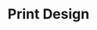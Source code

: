 ---
title: "Print Design"
Description: "As assortment of print designs for various clients."
ogimage: "/images/alaeris-og-image.jpg"
contactURL: "/contact/"
gallery:
  - src: "/images/portfolio/print-design/xmas-party-flyer.jpg"
    lightbox: "/images/portfolio/print-design/xmas-party-flyer.jpg"
    alt: "Print design flyer for an investor's Christmas party."
  - src: "/images/portfolio/print-design/halloween-flyer.jpg"
    lightbox: "/images/portfolio/print-design/halloween-flyer.jpg"
    alt: "Print design flyer for a Halloween party flyer."
  - src: "/images/portfolio/print-design/tidus-standup-banner.jpg"
    lightbox: "/images/portfolio/print-design/tidus-standup-banner.jpg"
    alt: "Standup banner for Tidus Wallet."
  - src: "/images/portfolio/tea-hoodie/tea-lisbon-poster.jpg"
    lightbox: "/images/portfolio/tea-hoodie/tea-lisbon-poster.jpg"
    alt: "Poster for a conference in Lisbon that tea Protocol attended."
  - src: "/images/portfolio/print-design/hemp-postcard.jpg"
    lightbox: "/images/portfolio/print-design/hemp-postcard.jpg"
    alt: "Giveaway postcard for a hemp processing company."
  - src: "/images/portfolio/print-design/tidus-wallet-sticker.jpg"
    lightbox: "/images/portfolio/print-design/tidus-wallet-sticker.jpg"
    alt: "Sticker design for Tidus Wallet."
overview: "Alaeris was a web3/blockchain initiative that I co-founded back in 2021 aimed at offsetting carbon emissions and empowering global communities by incentivizing the planting of trees. The project unfortunately never amounted to anything (we attempted bootstrapping the company right as Crypto Winter was taking shape), but it was certainly fun to work on. I served as 'Chief Creative Officer' and helped staff a creative team via Upwork and AngelList (now Wellfound). I also ideated the name 'Alaeris', finalized the logo design, developed an executive summary and pitch deck, and drafted technical illustrations."
features:
  - "Creative Direction"
  - "Team Management"
  - "Brand Design"
  - "Creative Concepting"
  - "Entrepreneurship"
  - "Illustration"
  - "Graphic design"
videoURL: ""
background: "When the founder/CEO reached out to me on Upwork and pitched the idea, I was immediately sold. I had been looking for a segway into blockchain for a while, and the opportunity to do so while also helping the environment seemed too good to pass up. We got to work and began fleshing out ideas for how it might work. The idea was that users would purchase NFTs representing physical acreage around the globe. Those proceeds would be used to remunerate workers in developing countries in exchange for planting trees, and the NFTs could be used as proof of carbon offset. I led the brainstorming work that resulted in the name 'Alaeris'. It's actually a combination of a Swahili word and a Spanish word, put together to create one memorable name that translated to 'Air Tool'."
challenge: "As with any startup, the number one challenge was acquiring funding. I helped develop our pitch deck and executive summary, along with a suite of technical illustrations explaining our vision. We pitched to several investors and were getting some positive feedback, but then the market crashed and the appetite for web3-related projects just wasn't there.All in all, it was a fun challenge and I met some amazing folks along the way."
---